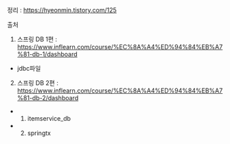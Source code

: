 정리 : https://hyeonmin.tistory.com/125
  
  
  
출처  
1. 스프링 DB 1편 : https://www.inflearn.com/course/%EC%8A%A4%ED%94%84%EB%A7%81-db-1/dashboard  
+ jdbc파일
2. 스프링 DB 2편 : https://www.inflearn.com/course/%EC%8A%A4%ED%94%84%EB%A7%81-db-2/dashboard
+ 1. itemservice_db
+ 2. springtx
